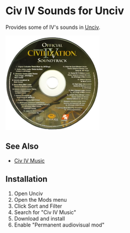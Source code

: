 # Civ IV Sounds for Unciv

Provides some of IV's sounds in [Unciv](https://github.com/yairm210/Unciv).

![Preview](preview.png)

## See Also

- [Civ IV Music](https://github.com/robloach/civ-iv-music)

## Installation

1. Open Unciv
2. Open the Mods menu
3. Click Sort and Filter
4. Search for "Civ IV Music"
5. Download and install
6. Enable "Permanent audiovisual mod"
